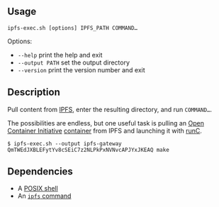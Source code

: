 Usage
-----

    ipfs-exec.sh [options] IPFS_PATH COMMAND…

Options:

* `--help`  print the help and exit
* `--output PATH`  set the output directory
* `--version`  print the version number and exit

Description
-----------

Pull content from [IPFS][], enter the resulting directory, and run
`COMMAND…`.

The possibilities are endless, but one useful task is pulling an [Open
Container Initiative][OCI] [container][specs] from IPFS and launching
it with [runC][].

    $ ipfs-exec.sh --output ipfs-gateway QmTWEdJXBLEFytYv8cSEiC7z2NLPkPxNVNvcAPJYxJKEAQ make

Dependencies
------------

* A [POSIX shell][POSIX]
* An [`ipfs` command][ipfs]

[IPFS]: http://ipfs.io/
[OCI]: https://www.opencontainers.org/
[specs]: https://github.com/opencontainers/specs
[runC]: https://github.com/opencontainers/runc
[POSIX]: http://pubs.opengroup.org/onlinepubs/9699919799/
[ipfs]: http://ipfs.io/docs/install/
